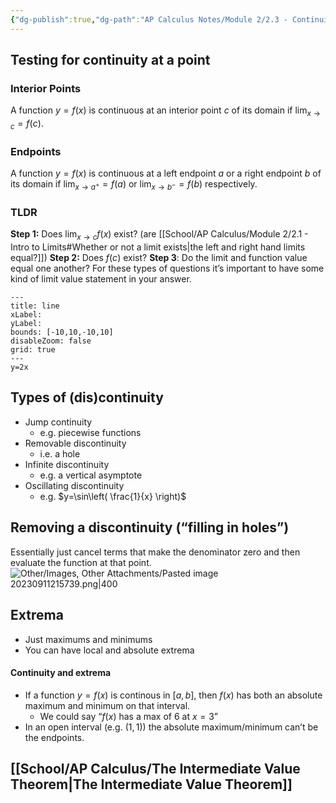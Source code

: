 ```yaml
---
{"dg-publish":true,"dg-path":"AP Calculus Notes/Module 2/2.3 - Continuity.md","permalink":"/ap-calculus-notes/module-2/2-3-continuity/","created":"","updated":""}
---
```


## Testing for continuity at a point
### Interior Points
A function $y=f(x)$ is continuous at an interior point $c$ of its domain if $\displaystyle\lim_{ x \to c } = f(c)$.
### Endpoints
A function $y=f(x)$ is continuous at a left endpoint $a$ or a right endpoint $b$ of its domain if $\displaystyle\lim_{ x \to a^+ } = f(a)$ or $\displaystyle\lim_{ x \to b^- } = f(b)$ respectively.
### TLDR
**Step 1:** Does $\displaystyle\lim_{ x \to c } f(x)$ exist? 
	(are [[School/AP Calculus/Module 2/2.1 - Intro to Limits#Whether or not a limit exists\|the left and right hand limits equal?]])
**Step 2:** Does $f(c)$ exist? 
**Step 3**: Do the limit and function value equal one another?
For these types of questions it’s important to have some kind of limit value statement in your answer.

```functionplot
---
title: line
xLabel: 
yLabel: 
bounds: [-10,10,-10,10]
disableZoom: false
grid: true
---
y=2x
```


## Types of (dis)continuity
- Jump continuity
	- e.g. piecewise functions
- Removable discontinuity
	- i.e. a hole
- Infinite discontinuity
	- e.g. a vertical asymptote
- Oscillating discontinuity
	- e.g. $y=\sin\left( \frac{1}{x} \right)$
## Removing a discontinuity (“filling in holes”)
Essentially just cancel terms that make the denominator zero and then evaluate the function at that point. 
![Other/Images, Other Attachments/Pasted image 20230911215739.png|400](/img/user/Other/Images,%20Other%20Attachments/Pasted%20image%2020230911215739.png)
## Extrema
- Just maximums and minimums
- You can have local and absolute extrema
#### Continuity and extrema
- If a function $y=f(x)$ is continous in $[a,b$], then $f(x)$ has both an absolute maximum and minimum on that interval.
	- We could say “$f(x)$ has a max of $6$ at $x=3$”
- In an open interval (e.g. $(1,1)$) the absolute maximum/minimum can’t be the endpoints.
## [[School/AP Calculus/The Intermediate Value Theorem\|The Intermediate Value Theorem]]